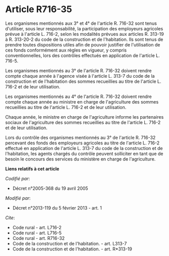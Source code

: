 # Article R716-35

Les organismes mentionnés aux 3° et 4° de l'article R. 716-32 sont tenus d'utiliser, sous leur responsabilité, la
participation des employeurs agricoles prévue à l'article L. 716-2, selon les modalités prévues aux articles R. 313-19 à R.
313-20-2 du code de la construction et de l'habitation. Ils sont tenus de prendre toutes dispositions utiles afin de pouvoir
justifier de l'utilisation de ces fonds conformément aux règles en vigueur, y compris conventionnelles, lors des contrôles
effectués en application de l'article L. 716-5. 

Les organismes mentionnés au 3° de l'article R. 716-32 doivent rendre compte chaque année à l'agence visée à l'article L.
313-7 du code de la construction et de l'habitation des sommes recueillies au titre de l'article L. 716-2 et de leur
utilisation. 

Les organismes mentionnés au 4° de l'article R. 716-32 doivent rendre compte chaque année au ministre en charge de
l'agriculture des sommes recueillies au titre de l'article L. 716-2 et de leur utilisation. 

Chaque année, le ministre en charge de l'agriculture informe les partenaires sociaux de l'agriculture des sommes recueillies
au titre de l'article L. 716-2 et de leur utilisation. 

Lors du contrôle des organismes mentionnés au 3° de l'article R. 716-32 percevant des fonds des employeurs agricoles au titre
de l'article L. 716-2 effectué en application de l'article L. 313-7 du code de la construction et de l'habitation, les agents
chargés du contrôle peuvent solliciter en tant que de besoin le concours des services du ministère en charge de
l'agriculture.

**Liens relatifs à cet article**

_Codifié par_:

  - Décret n°2005-368 du 19 avril 2005

_Modifié par_:

  - Décret n°2013-119 du 5 février 2013 - art. 1

_Cite_:

  - Code rural - art. L716-2
  - Code rural - art. L716-5
  - Code rural - art. R716-32
  - Code de la construction et de l'habitation. - art. L313-7
  - Code de la construction et de l'habitation. - art. R*313-19

